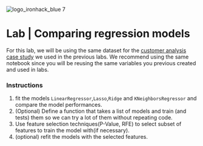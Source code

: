 ![logo_ironhack_blue 7](https://user-images.githubusercontent.com/23629340/40541063-a07a0a8a-601a-11e8-91b5-2f13e4e6b441.png)

# Lab | Comparing regression models


For this lab, we will be using the same dataset for the [customer analysis case study](https://github.com/raafat-hantoush/IH_RH_DA_FT_JAN_2022/blob/main/Class_Materials/Case_Studies/Customer_Analysis_Case_Study/Lab_Customer_Analysis_Case_Study.md) we used in the previous labs. We recommend using the same notebook since you will be reusing the same variables you previous created and used in labs. 

### Instructions

1. fit the models  `LinearRegressor`,`Lasso`,`Ridge` and `KNeighborsRegressor` and compare the model performances. 
2. (Optional) Define a function that takes a list of models and train (and tests) them so we can try a lot of them without repeating code.
3. Use feature selection techniques(P-Value, RFE) to select subset of features to train the model with(if necessary).
4. (optional) refit the models with the selected features.
